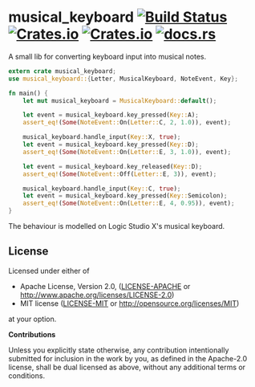 # musical_keyboard [![Build Status](https://travis-ci.org/RustAudio/musical_keyboard.svg?branch=master)](https://travis-ci.org/RustAudio/musical_keyboard) [![Crates.io](https://img.shields.io/crates/v/musical_keyboard.svg)](https://crates.io/crates/musical_keyboard) [![Crates.io](https://img.shields.io/crates/l/musical_keyboard.svg)](https://github.com/RustAudio/musical_keyboard/blob/master/LICENSE-MIT) [![docs.rs](https://docs.rs/musical_keyboard/badge.svg)](https://docs.rs/musical_keyboard/)

A small lib for converting keyboard input into musical notes.

```Rust
extern crate musical_keyboard;
use musical_keyboard::{Letter, MusicalKeyboard, NoteEvent, Key};

fn main() {
    let mut musical_keyboard = MusicalKeyboard::default();

    let event = musical_keyboard.key_pressed(Key::A);
    assert_eq!(Some(NoteEvent::On(Letter::C, 2, 1.0)), event);

    musical_keyboard.handle_input(Key::X, true);
    let event = musical_keyboard.key_pressed(Key::D);
    assert_eq!(Some(NoteEvent::On(Letter::E, 3, 1.0)), event);

    let event = musical_keyboard.key_released(Key::D);
    assert_eq!(Some(NoteEvent::Off(Letter::E, 3)), event);

    musical_keyboard.handle_input(Key::C, true);
    let event = musical_keyboard.key_pressed(Key::Semicolon);
    assert_eq!(Some(NoteEvent::On(Letter::E, 4, 0.95)), event);
}
```

The behaviour is modelled on Logic Studio X's musical keyboard.


License
-------

Licensed under either of

 * Apache License, Version 2.0, ([LICENSE-APACHE](LICENSE-APACHE) or http://www.apache.org/licenses/LICENSE-2.0)
 * MIT license ([LICENSE-MIT](LICENSE-MIT) or http://opensource.org/licenses/MIT)

at your option.


**Contributions**

Unless you explicitly state otherwise, any contribution intentionally submitted
for inclusion in the work by you, as defined in the Apache-2.0 license, shall be
dual licensed as above, without any additional terms or conditions.
